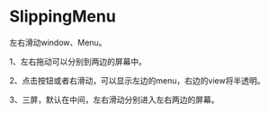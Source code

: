 SlippingMenu
============

左右滑动window、Menu。


1、左右拖动可以分别到两边的屏幕中。

2、点击按钮或者右滑动，可以显示左边的menu，右边的view将半透明。

3、三屏，默认在中间，左右滑动分别进入左右两边的屏幕。

